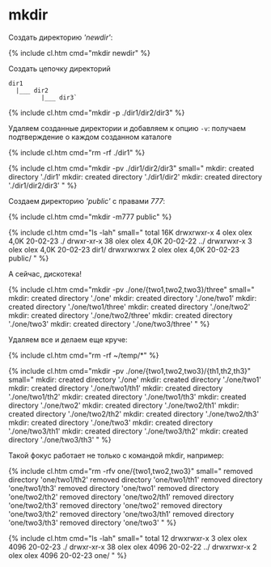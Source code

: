 # mkdir

Создать директорию _'newdir'_:

{% include cl.htm cmd="mkdir newdir" %}

Создать цепочку директорий

```
dir1
  |___ dir2
         |___ dir3`
```

{% include cl.htm cmd="mkdir -p ./dir1/dir2/dir3" %}



Удаляем созданные директории и добавляем к опцию `-v`: получаем подтверждение о каждом созданном каталоге

{% include cl.htm cmd="rm -rf ./dir1" %}

{% include cl.htm cmd="mkdir -pv ./dir1/dir2/dir3"
small="
mkdir: created directory './dir1'
mkdir: created directory './dir1/dir2'
mkdir: created directory './dir1/dir2/dir3'
" %}


Создаем директорию _'public'_ с правами _777_:

{% include cl.htm cmd="mkdir -m777 public" %}

{% include cl.htm cmd="ls -lah"
small="
total 16K
drwxrwxr-x  4 olex olex 4,0K 20-02-23 ./
drwxr-xr-x 38 olex olex 4,0K 20-02-22 ../
drwxrwxr-x  3 olex olex 4,0K 20-02-23 dir1/
drwxrwxrwx  2 olex olex 4,0K 20-02-23 public/
" %}

А сейчас, дискотека!

{% include cl.htm cmd="mkdir -pv ./one/{two1,two2,two3}/three"
small="
mkdir: created directory './one'
mkdir: created directory './one/two1'
mkdir: created directory './one/two1/three'
mkdir: created directory './one/two2'
mkdir: created directory './one/two2/three'
mkdir: created directory './one/two3'
mkdir: created directory './one/two3/three'
" %}


Удаляем все и делаем еще круче:

{% include cl.htm cmd="rm -rf ~/temp/*" %}

{% include cl.htm cmd="mkdir -pv ./one/{two1,two2,two3}/{th1,th2,th3}"
small="
mkdir: created directory './one'
mkdir: created directory './one/two1'
mkdir: created directory './one/two1/th1'
mkdir: created directory './one/two1/th2'
mkdir: created directory './one/two1/th3'
mkdir: created directory './one/two2'
mkdir: created directory './one/two2/th1'
mkdir: created directory './one/two2/th2'
mkdir: created directory './one/two2/th3'
mkdir: created directory './one/two3'
mkdir: created directory './one/two3/th1'
mkdir: created directory './one/two3/th2'
mkdir: created directory './one/two3/th3'
" %}


Такой фокус работает не только с командой mkdir, например:

{% include cl.htm cmd="rm -rfv one/{two1,two2,two3}"
small="
removed directory 'one/two1/th2'
removed directory 'one/two1/th1'
removed directory 'one/two1/th3'
removed directory 'one/two1'
removed directory 'one/two2/th2'
removed directory 'one/two2/th1'
removed directory 'one/two2/th3'
removed directory 'one/two2'
removed directory 'one/two3/th2'
removed directory 'one/two3/th1'
removed directory 'one/two3/th3'
removed directory 'one/two3'
" %}


{% include cl.htm cmd="ls -lah"
small="
total 12
drwxrwxr-x  3 olex olex 4096 20-02-23 ./
drwxr-xr-x 38 olex olex 4096 20-02-22 ../
drwxrwxr-x  2 olex olex 4096 20-02-23 one/
" %}

